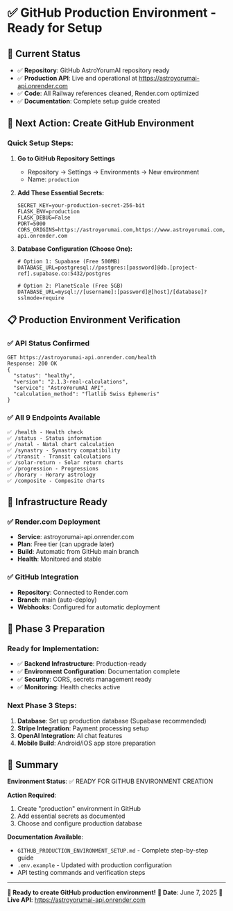 # ✅ GitHub Production Environment - Ready for Setup

## 🎯 Current Status
- ✅ **Repository**: GitHub AstroYorumAI repository ready
- ✅ **Production API**: Live and operational at https://astroyorumai-api.onrender.com
- ✅ **Code**: All Railway references cleaned, Render.com optimized
- ✅ **Documentation**: Complete setup guide created

## 🚀 Next Action: Create GitHub Environment

### Quick Setup Steps:
1. **Go to GitHub Repository Settings**
   - Repository → Settings → Environments → New environment
   - Name: `production`

2. **Add These Essential Secrets:**
   ```
   SECRET_KEY=your-production-secret-256-bit
   FLASK_ENV=production
   FLASK_DEBUG=False
   PORT=5000
   CORS_ORIGINS=https://astroyorumai.com,https://www.astroyorumai.com,https://astroyorumai-api.onrender.com
   ```

3. **Database Configuration (Choose One):**
   ```
   # Option 1: Supabase (Free 500MB)
   DATABASE_URL=postgresql://postgres:[password]@db.[project-ref].supabase.co:5432/postgres
   
   # Option 2: PlanetScale (Free 5GB)
   DATABASE_URL=mysql://[username]:[password]@[host]/[database]?sslmode=require
   ```

## 📋 Production Environment Verification

### ✅ API Status Confirmed
```
GET https://astroyorumai-api.onrender.com/health
Response: 200 OK
{
  "status": "healthy",
  "version": "2.1.3-real-calculations",
  "service": "AstroYorumAI API",
  "calculation_method": "flatlib Swiss Ephemeris"
}
```

### ✅ All 9 Endpoints Available
```
✅ /health - Health check
✅ /status - Status information  
✅ /natal - Natal chart calculation
✅ /synastry - Synastry compatibility
✅ /transit - Transit calculations
✅ /solar-return - Solar return charts
✅ /progression - Progressions
✅ /horary - Horary astrology
✅ /composite - Composite charts
```

## 🔧 Infrastructure Ready

### ✅ Render.com Deployment
- **Service**: astroyorumai-api.onrender.com
- **Plan**: Free tier (can upgrade later)
- **Build**: Automatic from GitHub main branch
- **Health**: Monitored and stable

### ✅ GitHub Integration
- **Repository**: Connected to Render.com
- **Branch**: main (auto-deploy)
- **Webhooks**: Configured for automatic deployment

## 📱 Phase 3 Preparation

### Ready for Implementation:
- ✅ **Backend Infrastructure**: Production-ready
- ✅ **Environment Configuration**: Documentation complete
- ✅ **Security**: CORS, secrets management ready
- ✅ **Monitoring**: Health checks active

### Next Phase 3 Steps:
1. **Database**: Set up production database (Supabase recommended)
2. **Stripe Integration**: Payment processing setup
3. **OpenAI Integration**: AI chat features
4. **Mobile Build**: Android/iOS app store preparation

## 🎉 Summary

**Environment Status**: ✅ READY FOR GITHUB ENVIRONMENT CREATION

**Action Required**: 
1. Create "production" environment in GitHub
2. Add essential secrets as documented
3. Choose and configure production database

**Documentation Available**:
- `GITHUB_PRODUCTION_ENVIRONMENT_SETUP.md` - Complete step-by-step guide
- `.env.example` - Updated with production configuration
- API testing commands and verification steps

---

**🚀 Ready to create GitHub production environment!**
**📅 Date**: June 7, 2025
**🔗 Live API**: https://astroyorumai-api.onrender.com
